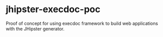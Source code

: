 # jhipster-execdoc-poc
Proof of concept for using execdoc framework to build web applications with the JHipster generator. 

